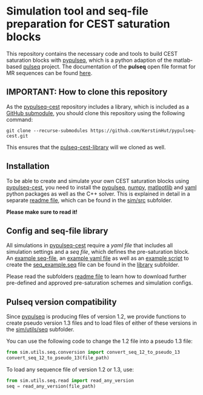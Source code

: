 # Simulation tool and seq-file preparation for CEST saturation blocks

This repository contains the necessary code and tools to build CEST saturation blocks with 
[pypulseq](https://github.com/imr-framework/pypulseq), which is a python adaption of the matlab-based 
[pulseq](https://github.com/pulseq/pulseq) project. The documentation of the **pulseq** open file format for MR 
sequences can be found [here](https://pulseq.github.io/specification.pdf). 

## IMPORTANT: How to clone this repository
As the [pypulseq-cest]() repository includes a library, which is included as a 
[GitHub submodule](https://git-scm.com/book/en/v2/Git-Tools-Submodules), you should clone this repository using the
following command:
```
git clone --recurse-submodules https://github.com/KerstinHut/pypulseq-cest.git
```
This ensures that the [pulseq-cest-library](https://github.com/kherz/pulseq-cest-library) will we cloned as well.

## Installation
To be able to create and simulate your own CEST saturation blocks using [pypulseq-cest](), you need to install the
[pypulseq](https://github.com/imr-framework/pypulseq), [numpy](https://numpy.org/), 
[matlpotlib](https://matplotlib.org/) and [yaml](https://yaml.org/) python packages as well as the C++ solver. 
This is explained in detail in a separate [readme file](sim/src/readme.md), which can be found in the 
[sim/src](sim/src) subfolder. 

**Please make sure to read it!**

## Config and seq-file library
All simulations in [pypulseq-cest]() require a *yaml file* that includes all simulation settings and a *seq file*, which
defines the pre-saturation block. An [example seq-file](library/seq_example.seq), an [example yaml file]() as well as an 
[example script](library/write_seq_example.py) to create the [seq_example.seq](library/seq_example.seq) file can be 
found in the [library](library) subfolder. 

Please read the subfolders [readme file](library/readme.md) to learn how to
download further pre-defined and approved pre-saturation schemes and simulation configs.

## Pulseq version compatibility
Since [pypulseq](https://github.com/imr-framework/pypulseq) is producing files of version 1.2, we provide functions 
to create pseudo version 1.3 files and to load files of either of these versions in the 
[sim/utils/seq](sim/utils/seq) subfolder.

You can use the following code to change the 1.2 file into a pseudo 1.3 file:
````python
from sim.utils.seq.conversion import convert_seq_12_to_pseudo_13
convert_seq_12_to_pseudo_13(file_path)
````

To load any sequence file of version 1.2 or 1.3, use:
````python
from sim.utils.seq.read import read_any_version
seq = read_any_version(file_path)
````

